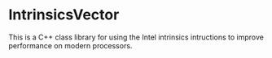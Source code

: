 # IntrinsicsVector
This is a C++ class library for using the Intel intrinsics intructions to improve performance on modern processors.